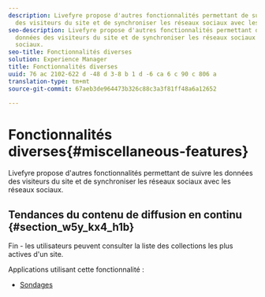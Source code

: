 ```yaml
---
description: Livefyre propose d'autres fonctionnalités permettant de suivre les données
  des visiteurs du site et de synchroniser les réseaux sociaux avec les réseaux sociaux.
seo-description: Livefyre propose d'autres fonctionnalités permettant de suivre les
  données des visiteurs du site et de synchroniser les réseaux sociaux avec les réseaux
  sociaux.
seo-title: Fonctionnalités diverses
solution: Experience Manager
title: Fonctionnalités diverses
uuid: 76 ac 2102-622 d -48 d 3-8 b 1 d -6 ca 6 c 90 c 806 a
translation-type: tm+mt
source-git-commit: 67aeb3de964473b326c88c3a3f81ff48a6a12652

---
```



# Fonctionnalités diverses{#miscellaneous-features}

Livefyre propose d'autres fonctionnalités permettant de suivre les données des visiteurs du site et de synchroniser les réseaux sociaux avec les réseaux sociaux.

## Tendances du contenu de diffusion en continu {#section_w5y_kx4_h1b}

Fin - les utilisateurs peuvent consulter la liste des collections les plus actives d'un site.

Applications utilisant cette fonctionnalité :

* [Sondages](../c-about-apps/c-polls-app/c-polls-app.md#c_polls_app)

